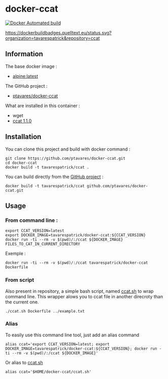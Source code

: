 # docker-ccat

[![Docker Automated build](https://img.shields.io/docker/automated/jrottenberg/ffmpeg.svg)](https://hub.docker.com/r/tavarespatrick/ccat/)

https://dockerbuildbadges.quelltext.eu/status.svg?organization=tavarespatrick&repository=ccat

## Information

The base docker image :

  * [alpine:latest](https://hub.docker.com/r/_/alpine/)

The GitHub project :

  * [ptavares/docker-ccat](https://github.com/ptavares/docker-ccat)


What are installed in this container :

  * wget
  * [ccat 1.1.0](https://github.com/jingweno/ccat/tree/v1.1.0)


## Installation

You can clone this project and build with docker command :

```
git clone https://github.com/ptavares/docker-ccat.git
cd docker-ccat
docker build -t tavarespatrick/ccat .
```

You can build directly from the [GitHub project](https://github.com/ptavares/docker-ccat/) :

```
docker build -t tavarespatrick/ccat github.com/ptavares/docker-ccat.git
```


## Usage

### From command line :

```
export CCAT_VERSION=latest
export DOCKER_IMAGE=tavarespatrick/docker-ccat:${CCAT_VERSION}
docker run -ti --rm -v $(pwd)/:/ccat ${DOCKER_IMAGE} FILES_TO_CAT_IN_CURRENT_DIRECTORY
```

Exemple :
```
docker run -ti --rm -v $(pwd)/:/ccat tavarespatrick/docker-ccat Dockerfile
```

### From script

Also present in repository, a simple bash script, named [ccat.sh](https://github.com/ptavares/docker-ccat/blob/master/ccat.sh) to wrap command line.
This wrapper alows you to ccat file in another direcroty than the current one.

```
./ccat.sh Dockerfile ../example.txt
```

### Alias

To easily use this command line tool, just add an alias command

```
alias ccat='export CCAT_VERSION=latest; export DOCKER_IMAGE=tavarespatrick/docker-ccat:${CCAT_VERSION}; docker run -ti --rm -v $(pwd)/:/ccat ${DOCKER_IMAGE}'
```
Or alias to [ccat.sh](https://github.com/ptavares/docker-ccat/blob/master/ccat.sh)
```
alias ccat='$HOME/docker-ccat/ccat.sh'

